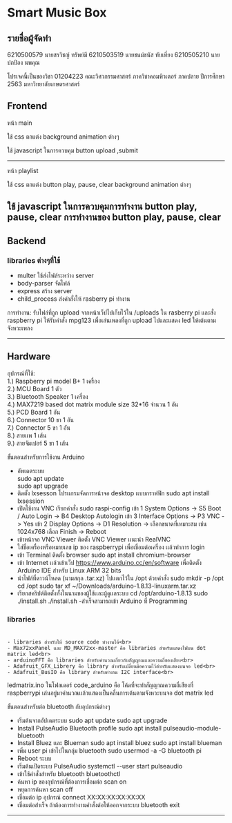 # Smart Music Box

## รายชื่อผู้จัดทำ
6210500579 นายสรวิชญ์ ทรัพย์มี
6210503519 นายชนม์ชนัส ทับเที่ยง
6210505210 นายปกป้อง นพคุณ

โปรเจคนี้เป็นของวิชา 01204223 คณะวิศวกรรมศาสตร์ ภาควิชาคอมพิวเตอร์ 
ภาคปลาย ปีการศึกษา 2563 มหาวิทยาลัยเกษตรศาสตร์

## Frontend
หน้า main 

ใช้ css ตกแต่ง
  background
  animation ต่างๆ 

ใช้ javascript ในการควบคุม
  button upload ,submit

-------------------------------------

หน้า playlist

ใช้ css ตกแต่ง
  button play, pause, clear
  background
  animation ต่างๆ

ใช้ javascript ในการควบคุมการทำงาน
  button play, pause, clear
  การทำงานของ button play, pause, clear
-------------------------------------

## Backend
### libraries ต่างๆที่ใช้
- multer ใช้ส่งไฟล์ระหว่าง server
- body-parser จัดไฟล์
- express สร้าง server 
- child_process ส่งคำสั่งให้ rasberry pi ทำงาน

การทำงาน: 
รับไฟล์ที่ถูก upload จากหน้าเว็ปไปเก็บไว้ใน /uploads ใน rasberry pi และสั่ง raspberry pi 
ให้รับคำสั่ง mpg123 เพื่อเล่นเพลงที่ถูก upload ไปและแสดง led ให้เต้นตามจังหวะเพลง

-------------------------------------

## Hardware
อุปกรณ์ที่ใช้: <br>
1.) Raspberry pi model B+ 1 เครื่อง <br>
2.) MCU Board 1 ตัว<br>
3.) Bluetooth Speaker 1 เครื่อง<br>
4.) MAX7219 based dot matrix module size 32*16 จำนวน 1 อัน<br>
5.) PCD Board 1 อัน<br>
6.) Connector 10 ขา 1 อัน<br>
7.) Connector 5 ขา 1 อัน<br>
8.) สายเเพ 1 เส้น<br>
9.) สายจัมเปอร์ 5 ขา 1 เส้น<br>

ขั้นตอนสำหรับการใช้งาน Arduino <br>
- อัพเดตระบบ<br>
	sudo apt update<br>
	sudo apt upgrade<br>
- ติดตั้ง lxsesson โปรเเกรมจัดการหน้าจอ desktop เเบบกราฟฟิก
	sudo apt install lxsession
- เปิดใช้งาน VNC เรียกคำสั่ง
	sudo raspi-config
	เข้า 1 System Options -> S5 Boot / Auto Login -> B4 Desktop Autologin
	เข้า 3 Interface Options -> P3 VNC -> Yes
	เข้า 2 Display Options -> D1 Resolution -> เลือกขนาดที่เหมาะสม เช่น 1024x768
	เลือก Finish -> Reboot
- เข้าหน้าจอ VNC Viewer ติดตั้ง VNC Viewer เเนะนำ RealVNC
- ใส่ชื่อเครื่องหรือหมายเลข ip ของ raspberrypi เพื่อเชื่อมต่อเครื่อง เเล้วทำการ login
- เข้า Terminal ติดตั้ง browser
	sudo apt install chromium-browser
- เข้า Internet เเล้วเข้าเว็ป https://www.arduino.cc/en/software เพื่อติดตั้ง Arduino IDE สำหรับ Linux ARM 32 bits
- นำไฟล์ที่ดาวน์โหลด (นามสกุล .tar.xz) ไปเเตกไว้ใน /opt ด้วยคำสั่ง
	sudo mkdir -p /opt
	cd /opt
	sudo tar xf ~/Downloads/arduino-1.8.13-linuxarm.tar.xz
- เรียกสคริปต์ติดตั้งทั้งในนามของผู้ใช้เเละผู้ดูเเลระบบ
	cd /opt/arduino-1.8.13
	sudo ./install.sh
	./install.sh
-สำเร็จสามารถเข้า Arduino ที่ Programming

### libraries <br><br>
	- libraries สำหรับให้ source code ทำงานได้<br>
	- Max72xxPanel เเละ MD_MAX72xx-master คือ libraries สำหรับเเสดงไฟบน dot matrix led<br>
	- arduinoFFT คือ libraries สำหรับคำนวณเกี่ยวกับสัญญาณเเละความถี่ของเสียง<br>
	- Adafruit_GFX_Librery คือ library สำหรับเปลี่ยนข้อความไว้สำหรับเเสดงบนจอ led<br>
	- Adafruit_BusIO คือ library สำหรับทำงาน I2C interface<br>
 ledmatrix.ino ในโฟลเดอร์ code_arduino คือ โค้ดที่จะทำสัญญาณความถี่เสียงที่ raspberrypi เล่นอยู่มาคำนวณเเล้วเเสดงเป็นคลื่นการเต้นตามจังหวะบนจอ dot matrix led<br>

ขั้นตอนสำหรับต่อ bluetooth กับอุปกรณ์ต่างๆ
- เริ่มต้นจากอัปเดตระบบ
	sudo apt update
	sudo apt upgrade
- Install PulseAudio Bluetooth profile
	sudo apt install pulseaudio-module-bluetooth
- Install Bluez เเละ Blueman
	sudo apt install bluez
	sudo apt install blueman
- เพิ่ม user pi เข้าไปในกลุ่ม bluetooth
	sudo usermod -a -G bluetooth pi
- Reboot ระบบ
- เริ่มต้นเปิดระบบ PulseAudio
	systemctl --user start pulseaudio
- เข้าใช้คำสั่งสำหรับ bluetooth
	bluetoothctl
- ค้นหา ip ของอุปกรณ์ที่ต้องการเชื่อมต่อ
	scan on
- หยุดการค้นหา
	scan off
- เชื่อมต่อ ip อุปกรณ์
	connect XX:XX:XX:XX:XX:XX
- เชื่อมต่อสำเร็จ ถ้าต้องการทำงานคำสั่งต่อให้ออกจากระบบ bluetooth
	exit
-------------------------------------
